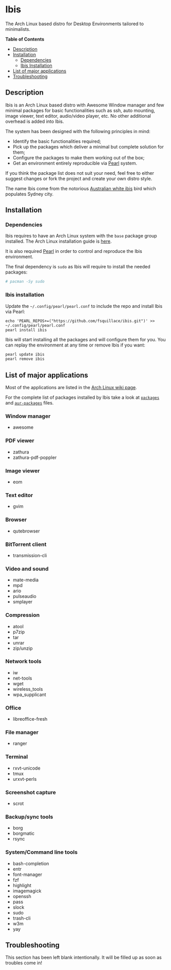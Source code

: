 # Ibis

The Arch Linux based distro for Desktop Environments tailored to minimalists.

**Table of Contents**
- [Description](#description)
- [Installation](#installation)
  - [Dependencies](#dependencies)
  - [Ibis Installation](#ibis-installation)
- [List of major applications](#list-of-major-applications)
- [Troubleshooting](#troubleshooting)

## Description
Ibis is an Arch Linux based distro with Awesome Window manager and few minimal
packages for basic functionalities such as ssh, auto mounting, image viewer,
text editor, audio/video player, etc. No other additional overhead is added into Ibis.

The system has been designed with the following principles in mind:

- Identify the basic functionalities required;
- Pick up the packages which deliver a minimal but complete solution for them;
- Configure the packages to make them working out of the box;
- Get an environment entirely reproducible via [Pearl](https://github.com/pearl-core/pearl) system.

If you think the package list does not suit your need, feel free to either
suggest changes or fork the project and create your own distro style.

The name Ibis come from the notorious
[Australian white ibis](https://en.wikipedia.org/wiki/Australian_white_ibis)
bird which populates Sydney city.

## Installation

### Dependencies

Ibis requires to have an Arch Linux system with the `base` package group
installed. The Arch Linux installation guide is
[here](https://wiki.archlinux.org/index.php/Installation_guide).

It is also required [Pearl](https://github.com/pearl-core/pearl) in order to
control and reproduce the Ibis environment.

The final dependency is `sudo` as Ibis will require to install the needed packages:

```sh
# pacman -Sy sudo
```

### Ibis installation

Update the `~/.config/pearl/pearl.conf` to include the repo and install Ibis via Pearl:

```
echo 'PEARL_REPOS+=("https://github.com/fsquillace/ibis.git")' >> ~/.config/pearl/pearl.conf
pearl install ibis
```

Ibis will start installing all the packages and will configure them for you.
You can replay the environment at any time or remove Ibis if you want:

```sh
pearl update ibis
pearl remove ibis
```

## List of major applications

Most of the applications are listed in the [Arch Linux wiki page](https://wiki.archlinux.org/index.php/list_of_applications).

For the complete list of packages installed by Ibis take a look at
[`packages`](packages) and [`aur-packages`](aur-packages) files.

### Window manager
- awesome

### PDF viewer
- zathura
- zathura-pdf-poppler

### Image viewer
- eom

### Text editor
- gvim

### Browser
- qutebrowser

### BitTorrent client
- transmission-cli

### Video and sound
- mate-media
- mpd
- ario
- pulseaudio
- smplayer

### Compression
- atool
- p7zip
- tar
- unrar
- zip/unzip

### Network tools
- iw
- net-tools
- wget
- wireless_tools
- wpa_supplicant

### Office
- libreoffice-fresh

### File manager
- ranger

### Terminal
- rxvt-unicode
- tmux
- urxvt-perls

### Screenshot capture
- scrot

### Backup/sync tools
- borg
- borgmatic
- rsync

### System/Command line tools
- bash-completion
- entr
- font-manager
- fzf
- highlight
- imagemagick
- openssh
- pass
- slock
- sudo
- trash-cli
- w3m
- yay

## Troubleshooting
This section has been left blank intentionally.
It will be filled up as soon as troubles come in!

